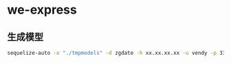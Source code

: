 # we-express

## 生成模型 
```bash
sequelize-auto -o "./tmpmodels" -d zgdate -h xx.xx.xx.xx -u vendy -p 3306 -x password -e mysql -c ./app/config/generateConf.json
```
